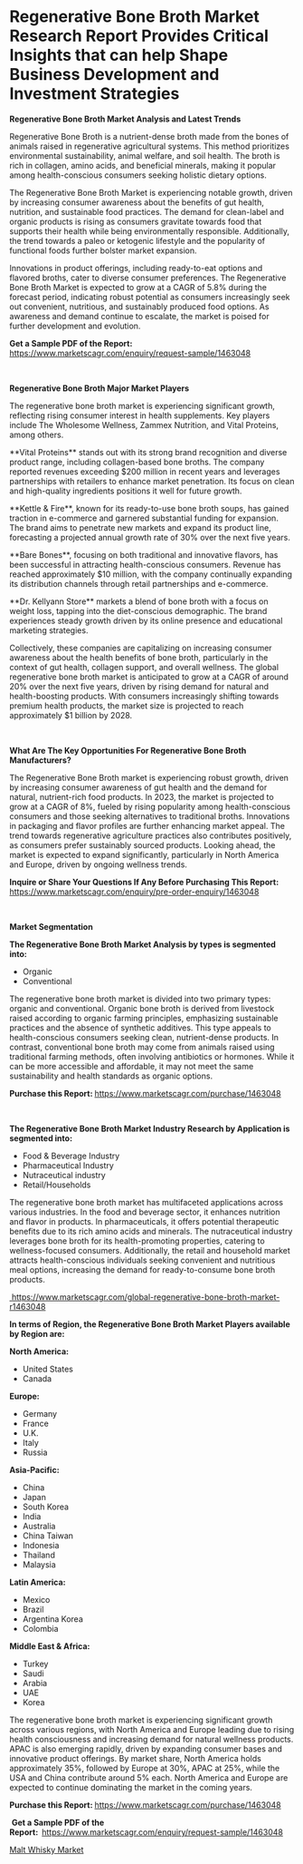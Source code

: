 <p><h1>Regenerative Bone Broth Market Research Report Provides Critical Insights that can help Shape Business Development and Investment Strategies</h1></p><p><strong>Regenerative Bone Broth Market Analysis and Latest Trends</strong></p>
<p><p>Regenerative Bone Broth is a nutrient-dense broth made from the bones of animals raised in regenerative agricultural systems. This method prioritizes environmental sustainability, animal welfare, and soil health. The broth is rich in collagen, amino acids, and beneficial minerals, making it popular among health-conscious consumers seeking holistic dietary options.</p><p>The Regenerative Bone Broth Market is experiencing notable growth, driven by increasing consumer awareness about the benefits of gut health, nutrition, and sustainable food practices. The demand for clean-label and organic products is rising as consumers gravitate towards food that supports their health while being environmentally responsible. Additionally, the trend towards a paleo or ketogenic lifestyle and the popularity of functional foods further bolster market expansion.</p><p>Innovations in product offerings, including ready-to-eat options and flavored broths, cater to diverse consumer preferences. The Regenerative Bone Broth Market is expected to grow at a CAGR of 5.8% during the forecast period, indicating robust potential as consumers increasingly seek out convenient, nutritious, and sustainably produced food options. As awareness and demand continue to escalate, the market is poised for further development and evolution.</p></p>
<p><strong>Get a Sample PDF of the Report:&nbsp;</strong> <a href="https://www.marketscagr.com/enquiry/request-sample/1463048?utm_campaign=3189&utm_medium=2&utm_source=Github&utm_content=ia&utm_term=07042025&utm_id=regenerative-bone-broth">https://www.marketscagr.com/enquiry/request-sample/1463048</a></p>
<p>&nbsp;</p>
<p><strong>Regenerative Bone Broth Major Market Players</strong></p>
<p><p>The regenerative bone broth market is experiencing significant growth, reflecting rising consumer interest in health supplements. Key players include The Wholesome Wellness, Zammex Nutrition, and Vital Proteins, among others. </p><p>**Vital Proteins** stands out with its strong brand recognition and diverse product range, including collagen-based bone broths. The company reported revenues exceeding $200 million in recent years and leverages partnerships with retailers to enhance market penetration. Its focus on clean and high-quality ingredients positions it well for future growth.</p><p>**Kettle & Fire**, known for its ready-to-use bone broth soups, has gained traction in e-commerce and garnered substantial funding for expansion. The brand aims to penetrate new markets and expand its product line, forecasting a projected annual growth rate of 30% over the next five years.</p><p>**Bare Bones**, focusing on both traditional and innovative flavors, has been successful in attracting health-conscious consumers. Revenue has reached approximately $10 million, with the company continually expanding its distribution channels through retail partnerships and e-commerce.</p><p>**Dr. Kellyann Store** markets a blend of bone broth with a focus on weight loss, tapping into the diet-conscious demographic. The brand experiences steady growth driven by its online presence and educational marketing strategies. </p><p>Collectively, these companies are capitalizing on increasing consumer awareness about the health benefits of bone broth, particularly in the context of gut health, collagen support, and overall wellness. The global regenerative bone broth market is anticipated to grow at a CAGR of around 20% over the next five years, driven by rising demand for natural and health-boosting products. With consumers increasingly shifting towards premium health products, the market size is projected to reach approximately $1 billion by 2028.</p></p>
<p>&nbsp;</p>
<p><strong>What Are The Key Opportunities For Regenerative Bone Broth Manufacturers?</strong></p>
<p><p>The Regenerative Bone Broth market is experiencing robust growth, driven by increasing consumer awareness of gut health and the demand for natural, nutrient-rich food products. In 2023, the market is projected to grow at a CAGR of 8%, fueled by rising popularity among health-conscious consumers and those seeking alternatives to traditional broths. Innovations in packaging and flavor profiles are further enhancing market appeal. The trend towards regenerative agriculture practices also contributes positively, as consumers prefer sustainably sourced products. Looking ahead, the market is expected to expand significantly, particularly in North America and Europe, driven by ongoing wellness trends.</p></p>
<p><strong>Inquire or Share Your Questions If Any Before Purchasing This Report:</strong> <a href="https://www.marketscagr.com/enquiry/pre-order-enquiry/1463048?utm_campaign=3189&utm_medium=2&utm_source=Github&utm_content=ia&utm_term=07042025&utm_id=regenerative-bone-broth">https://www.marketscagr.com/enquiry/pre-order-enquiry/1463048</a></p>
<p>&nbsp;</p>
<p><strong>Market Segmentation</strong></p>
<p><strong>The Regenerative Bone Broth Market Analysis by types is segmented into:</strong></p>
<p><ul><li>Organic</li><li>Conventional</li></ul></p>
<p><p>The regenerative bone broth market is divided into two primary types: organic and conventional. Organic bone broth is derived from livestock raised according to organic farming principles, emphasizing sustainable practices and the absence of synthetic additives. This type appeals to health-conscious consumers seeking clean, nutrient-dense products. In contrast, conventional bone broth may come from animals raised using traditional farming methods, often involving antibiotics or hormones. While it can be more accessible and affordable, it may not meet the same sustainability and health standards as organic options.</p></p>
<p><strong>Purchase this Report:&nbsp;</strong><a href="https://www.marketscagr.com/purchase/1463048?utm_campaign=3189&utm_medium=2&utm_source=Github&utm_content=ia&utm_term=07042025&utm_id=regenerative-bone-broth">https://www.marketscagr.com/purchase/1463048</a></p>
<p>&nbsp;</p>
<p><strong>The Regenerative Bone Broth Market Industry Research by Application is segmented into:</strong></p>
<p><ul><li>Food & Beverage Industry</li><li>Pharmaceutical Industry</li><li>Nutraceutical industry</li><li>Retail/Households</li></ul></p>
<p><p>The regenerative bone broth market has multifaceted applications across various industries. In the food and beverage sector, it enhances nutrition and flavor in products. In pharmaceuticals, it offers potential therapeutic benefits due to its rich amino acids and minerals. The nutraceutical industry leverages bone broth for its health-promoting properties, catering to wellness-focused consumers. Additionally, the retail and household market attracts health-conscious individuals seeking convenient and nutritious meal options, increasing the demand for ready-to-consume bone broth products.</p></p>
<p><a href="https://www.marketscagr.com/global-regenerative-bone-broth-market-r1463048?utm_campaign=3189&utm_medium=2&utm_source=Github&utm_content=ia&utm_term=07042025&utm_id=regenerative-bone-broth">&nbsp;https://www.marketscagr.com/global-regenerative-bone-broth-market-r1463048</a></p>
<p><strong>In terms of Region, the Regenerative Bone Broth Market Players available by Region are:</strong></p>
<p>
    <p> <strong> North America: </strong>
        <ul>
            <li>United States</li>
            <li>Canada</li>
        </ul>
        </p> 
    <p> <strong> Europe: </strong>
        <ul>
            <li>Germany</li>
            <li>France</li>
            <li>U.K.</li>
            <li>Italy</li>
            <li>Russia</li>
        </ul>
        </p> 
    <p> <strong> Asia-Pacific: </strong>
        <ul>
            <li>China</li>
            <li>Japan</li>
            <li>South Korea</li>
            <li>India</li>
            <li>Australia</li>
            <li>China Taiwan</li>
            <li>Indonesia</li>
            <li>Thailand</li>
            <li>Malaysia</li>
        </ul>
        </p> 
    <p> <strong> Latin America: </strong>
        <ul>
            <li>Mexico</li>
            <li>Brazil</li>
            <li>Argentina Korea</li>
            <li>Colombia</li>
        </ul>
        </p> 
    <p> <strong> Middle East & Africa: </strong>
        <ul>
            <li>Turkey</li>
            <li>Saudi</li>
            <li>Arabia</li>
            <li>UAE</li>
            <li>Korea</li>
        </ul>
    </p>
    </p>
<p><p>The regenerative bone broth market is experiencing significant growth across various regions, with North America and Europe leading due to rising health consciousness and increasing demand for natural wellness products. APAC is also emerging rapidly, driven by expanding consumer bases and innovative product offerings. By market share, North America holds approximately 35%, followed by Europe at 30%, APAC at 25%, while the USA and China contribute around 5% each. North America and Europe are expected to continue dominating the market in the coming years.</p></p>
<p><strong>Purchase this Report: </strong><a href="https://www.marketscagr.com/purchase/1463048?utm_campaign=3189&utm_medium=2&utm_source=Github&utm_content=ia&utm_term=07042025&utm_id=regenerative-bone-broth">https://www.marketscagr.com/purchase/1463048</a></p>
<p>&nbsp;<strong>Get a Sample PDF of the Report:&nbsp;&nbsp;</strong><a href="https://www.marketscagr.com/enquiry/request-sample/1463048?utm_campaign=3189&utm_medium=2&utm_source=Github&utm_content=ia&utm_term=07042025&utm_id=regenerative-bone-broth">https://www.marketscagr.com/enquiry/request-sample/1463048</a></p>
<p><strong></strong></p>
<p><p><a href="https://github.com/anggigpps/Market-Research-Report-List-1/blob/main/malt-whisky-market.md?utm_campaign=3189&utm_medium=2&utm_source=Github&utm_content=ia&utm_term=07042025&utm_id=regenerative-bone-broth">Malt Whisky Market</a></p></p>